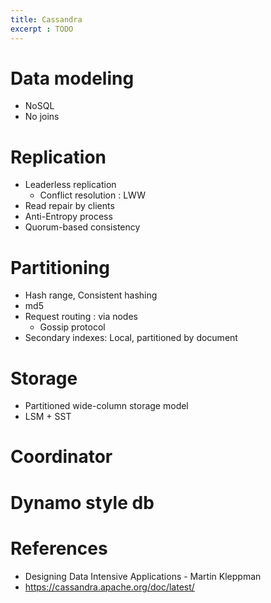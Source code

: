 ```yaml
---
title: Cassandra
excerpt : TODO
---
```


# Data modeling
- NoSQL
- No joins

# Replication
- Leaderless replication
  - Conflict resolution : LWW
- Read repair by clients
- Anti-Entropy process
- Quorum-based consistency 

# Partitioning
- Hash range, Consistent hashing
- md5
- Request routing : via nodes
  - Gossip protocol
- Secondary indexes: Local, partitioned by document

# Storage 
- Partitioned wide-column storage model
- LSM + SST 

# Coordinator

# Dynamo style db

# References
- Designing Data Intensive Applications - Martin Kleppman
- https://cassandra.apache.org/doc/latest/